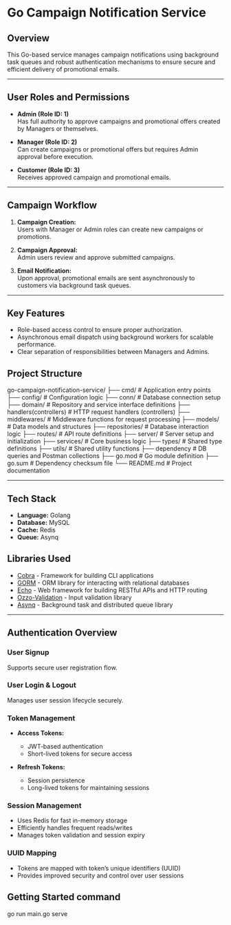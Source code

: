 # Go Campaign Notification Service

## Overview

This Go-based service manages campaign notifications using background task queues and robust authentication mechanisms to ensure secure and efficient delivery of promotional emails.

---

## User Roles and Permissions

- **Admin (Role ID: 1)**  
  Has full authority to approve campaigns and promotional offers created by Managers or themselves.

- **Manager (Role ID: 2)**  
  Can create campaigns or promotional offers but requires Admin approval before execution.

- **Customer (Role ID: 3)**  
  Receives approved campaign and promotional emails.

---

## Campaign Workflow

1. **Campaign Creation:**  
   Users with Manager or Admin roles can create new campaigns or promotions.

2. **Campaign Approval:**  
   Admin users review and approve submitted campaigns.

3. **Email Notification:**  
   Upon approval, promotional emails are sent asynchronously to customers via background task queues.

---

## Key Features

- Role-based access control to ensure proper authorization.  
- Asynchronous email dispatch using background workers for scalable performance.  
- Clear separation of responsibilities between Managers and Admins.


## Project Structure
go-campaign-notification-service/
├── cmd/ # Application entry points
├── config/ # Configuration logic
├── conn/ # Database connection setup
├── domain/ # Repository and service interface definitions
├── handlers(controllers) # HTTP request handlers (controllers)
├── middlewares/ # Middleware functions for request processing
├── models/ # Data models and structures
├── repositories/ # Database interaction logic
├── routes/ # API route definitions
├── server/ # Server setup and initialization
├── services/ # Core business logic
├── types/ # Shared type definitions
├── utils/ # Shared utility functions
├── dependency # DB queries and Postman collections
├── go.mod # Go module definition
├── go.sum # Dependency checksum file
└── README.md # Project documentation

---

## Tech Stack

- **Language:** Golang  
- **Database:** MySQL  
- **Cache:** Redis  
- **Queue:** Asynq  


## Libraries Used

- [Cobra](https://github.com/spf13/cobra) - Framework for building CLI applications  
- [GORM](https://gorm.io/) - ORM library for interacting with relational databases  
- [Echo](https://echo.labstack.com/) - Web framework for building RESTful APIs and HTTP routing  
- [Ozzo-Validation](https://github.com/go-ozzo/ozzo-validation) - Input validation library  
- [Asynq](https://github.com/hibiken/asynq) - Background task and distributed queue library  

---

## Authentication Overview

### User Signup

Supports secure user registration flow.

### User Login & Logout

Manages user session lifecycle securely.

### Token Management

- **Access Tokens:**  
  - JWT-based authentication  
  - Short-lived tokens for secure access

- **Refresh Tokens:**  
  - Session persistence  
  - Long-lived tokens for maintaining sessions

### Session Management

- Uses Redis for fast in-memory storage  
- Efficiently handles frequent reads/writes  
- Manages token validation and session expiry  

### UUID Mapping

- Tokens are mapped with token’s unique identifiers (UUID)  
- Provides improved security and control over user sessions  

## Getting Started command 

 go run main.go serve



